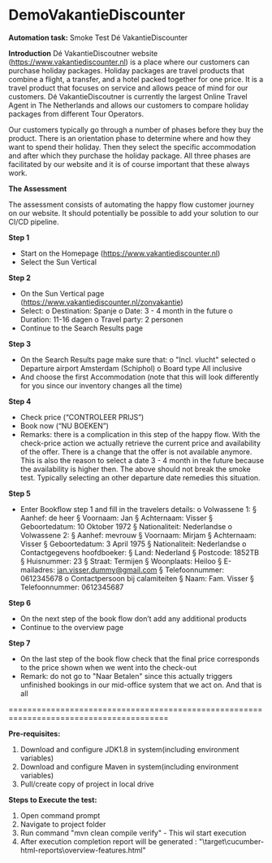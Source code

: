 # DemoVakantieDiscounter
<B>Automation task:</B>
Smoke Test Dé VakantieDiscounter

<B>Introduction</B>
Dé VakantieDiscoutner website (https://www.vakantiediscounter.nl) is a place where our
customers can purchase holiday packages. Holiday packages are travel products that combine
a flight, a transfer, and a hotel packed together for one price. It is a travel product that focuses
on service and allows peace of mind for our customers. Dé VakantieDiscoutner is currently
the largest Online Travel Agent in The Netherlands and allows our customers to compare
holiday packages from different Tour Operators.

Our customers typically go through a number of phases before they buy the product. There
is an orientation phase to determine where and how they want to spend their holiday. Then
they select the specific accommodation and after which they purchase the holiday package.
All three phases are facilitated by our website and it is of course important that these always
work.

<B>The Assessment</B>

The assessment consists of automating the happy flow customer journey on our website. It
should potentially be possible to add your solution to our CI/CD pipeline.

<B>Step 1</B>
- Start on the Homepage (https://www.vakantiediscounter.nl)
- Select the Sun Vertical

<B>Step 2</B>
- On the Sun Vertical page (https://www.vakantiediscounter.nl/zonvakantie)
- Select:
o Destination: Spanje
o Date: 3 - 4 month in the future
o Duration: 11-16 dagen
o Travel party: 2 personen
- Continue to the Search Results page

<B>Step 3</B>
- On the Search Results page make sure that:
o "Incl. vlucht" selected
o Departure airport Amsterdam (Schiphol)
o Board type All inclusive
- And choose the first Accommodation (note that this will look differently for you
since our inventory changes all the time)

<B>Step 4</B>
- Check price (“CONTROLEER PRIJS”)
- Book now (“NU BOEKEN”)
- Remarks: there is a complication in this step of the happy flow. With the check-price
action we actually retrieve the current price and availability of the offer. There is a
change that the offer is not available anymore. This is also the reason to select a
date 3 - 4 month in the future because the availability is higher then. The above
should not break the smoke test. Typically selecting an other departure date
remedies this situation.

<B>Step 5</B>
- Enter Bookflow step 1 and fill in the travelers details:
o Volwassene 1:
    § Aanhef: de heer
    § Voornaam: Jan
    § Achternaam: Visser
    § Geboortedatum: 10 Oktober 1972
    § Nationaliteit: Nederlandse
o Volwassene 2:
    § Aanhef: mevrouw
    § Voornaam: Mirjam
    § Achternaam: Visser
    § Geboortedatum: 3 April 1975
    § Nationaliteit: Nederlandse
o Contactgegevens hoofdboeker:
    § Land: Nederland
    § Postcode: 1852TB
    § Huisnummer: 23
    § Straat: Termijen
    § Woonplaats: Heiloo
    § E-mailadres: jan.visser.dummy@gmail.com
    § Telefoonnummer: 0612345678
o Contactpersoon bij calamiteiten
    § Naam: Fam. Visser
    § Telefoonnummer: 0612345687

<B>Step 6</B>
- On the next step of the book flow don’t add any additional products
- Continue to the overview page

<B>Step 7</B>
- On the last step of the book flow check that the final price corresponds to the price
shown when we went into the check-out
- Remark: do not go to "Naar Betalen" since this actually triggers unfinished bookings
in our mid-office system that we act on.
And that is all

========================================================================================

<B>Pre-requisites:</B>
1. Download and configure JDK1.8 in system(including environment variables)
2. Download and configure Maven in system(including environment variables)
2. Pull/create copy of project in local drive

<B>Steps to Execute the test:</B>
1. Open command prompt
2. Navigate to project folder
3. Run command "mvn clean compile verify" - This wil start execution
4. After execution  completion report will be generated : "<Project Folder>\target\cucumber-html-reports\overview-features.html"